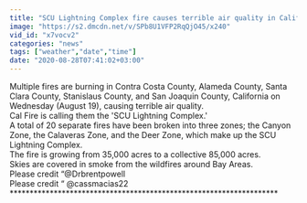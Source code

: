 ```yaml
---
title: "SCU Lightning Complex fire causes terrible air quality in California"
image: "https://s2.dmcdn.net/v/SPb8U1VFP2RqQjO45/x240"
vid_id: "x7vocv2"
categories: "news"
tags: ["weather","date","time"]
date: "2020-08-28T07:41:02+03:00"
---
```

Multiple fires are burning in Contra Costa County, Alameda County, Santa Clara County, Stanislaus County, and San Joaquin County, California on Wednesday (August 19), causing terrible air quality.   <br>Cal Fire is calling them the 'SCU Lightning Complex.'    <br>A total of 20 separate fires have been broken into three zones; the Canyon Zone, the Calaveras Zone, and the Deer Zone, which make up the SCU Lightning Complex.  <br>The fire is growing from 35,000 acres to a collective 85,000 acres.  <br>Skies are covered in smoke from the wildfires around Bay Areas.  <br>Please credit “@Drbrentpowell   <br>Please credit “ @cassmacias22   <br>*******************************************************************
